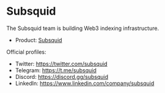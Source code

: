 # Subsquid

The Subsquid team is building Web3 indexing infrastructure.

- Product: [Subsquid](/data/apis/subsquid)

Official profiles:
- Twitter: https://twitter.com/subsquid
- Telegram: https://t.me/subsquid
- Discord: https://discord.gg/subsquid
- LinkedIn: https://www.linkedin.com/company/subsquid